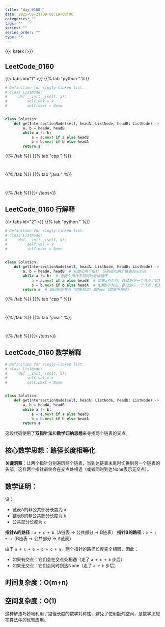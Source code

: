 ```yaml
---
title: "day_0160 "
date: 2025-09-21T09:08:19+08:00
categories: ""
tags: ""
series: ""
series_order: ""
type: ""
---
```

{{< katex />}}


## LeetCode_0160 

{{< tabs id="1" >}}
{{% tab "python " %}}

```python 
# Definition for singly-linked list.
# class ListNode:
#     def __init__(self, x):
#         self.val = x
#         self.next = None


class Solution:
    def getIntersectionNode(self, headA: ListNode, headB: ListNode) -> ListNode:
        a, b = headA, headB
        while a != b:
            a = a.next if a else headB
            b = b.next if b else headA
        return a 
```

{{% /tab %}}
{{% tab "cpp " %}}

```cpp 
 
```

{{% /tab %}}
{{% tab "java " %}}

```java 
 
```

{{% /tab %}}{{< /tabs>}}

## LeetCode_0160  行解释

{{< tabs id="2" >}}
{{% tab "python " %}}

```python
# Definition for singly-linked list.
# class ListNode:
#     def __init__(self, x):
#         self.val = x
#         self.next = None


class Solution:
    def getIntersectionNode(self, headA: ListNode, headB: ListNode) -> ListNode:
        a, b = headA, headB  # 初始化两个指针，分别指向两个链表的头节点
        while a != b:  # 当两个指针不相同时继续循环
            a = a.next if a else headB  # 如果a不为空，移动到下一个节点；如果为空，跳转到链表B的头节点
            b = b.next if b else headA  # 如果b不为空，移动到下一个节点；如果为空，跳转到链表A的头节点
        return a  # 返回相交节点（如果相交）或None（如果不相交）
```

{{% /tab %}}
{{% tab "cpp " %}}

```cpp 
 
```

{{% /tab %}}
{{% tab "java " %}}

```java 
 
```

{{% /tab %}}{{< /tabs>}}

## LeetCode_0160  数学解释

```python 
# Definition for singly-linked list.
# class ListNode:
#     def __init__(self, x):
#         self.val = x
#         self.next = None


class Solution:
    def getIntersectionNode(self, headA: ListNode, headB: ListNode) -> ListNode:
        a, b = headA, headB
        while a != b:
            a = a.next if a else headB
            b = b.next if b else headA
        return a 
```


这段代码使用了**双指针法**和**数学归纳思想**来寻找两个链表的交点。

## 核心数学思想：路径长度相等化

**关键洞察**：让两个指针分别遍历两个链表，当到达链表末尾时切换到另一个链表的头部，这样两个指针最终会在交点处相遇（或者同时到达None表示无交点）。

## 数学证明：

设：
- 链表A的非公共部分长度为 `a`
- 链表B的非公共部分长度为 `b`  
- 公共部分长度为 `c`

**指针A的路径**：`a + c + b`（A链表 → 公共部分 → B链表）
**指针B的路径**：`b + c + a`（B链表 → 公共部分 → A链表）

由于 `a + c + b = b + c + a`，两个指针的路径长度完全相同，因此：
- 如果有交点：它们会在交点处相遇（走了 `a + c + b` 步后）
- 如果无交点：它们会同时到达None（走了 `a + b` 步后）

## 时间复杂度：O(m+n)
## 空间复杂度：O(1)

这种解法巧妙地利用了路径长度的数学对称性，避免了使用额外空间，是数学思想在算法中的优雅应用。

